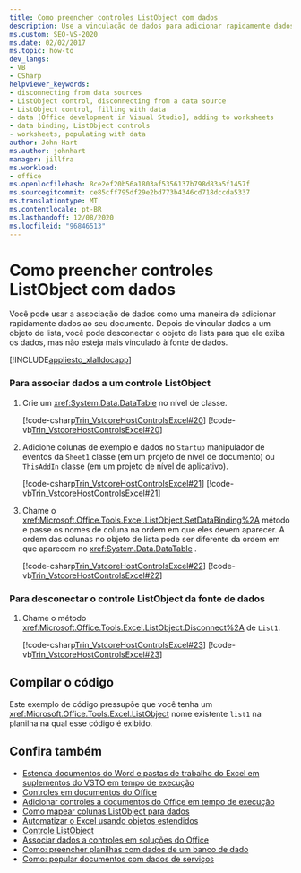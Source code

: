 ```yaml
---
title: Como preencher controles ListObject com dados
description: Use a vinculação de dados para adicionar rapidamente dados ao seu documento. Você também pode desconectar o objeto de lista para que ele exiba os dados, mas não esteja mais vinculado à fonte de dados.
ms.custom: SEO-VS-2020
ms.date: 02/02/2017
ms.topic: how-to
dev_langs:
- VB
- CSharp
helpviewer_keywords:
- disconnecting from data sources
- ListObject control, disconnecting from a data source
- ListObject control, filling with data
- data [Office development in Visual Studio], adding to worksheets
- data binding, ListObject controls
- worksheets, populating with data
author: John-Hart
ms.author: johnhart
manager: jillfra
ms.workload:
- office
ms.openlocfilehash: 8ce2ef20b56a1803af5356137b798d83a5f1457f
ms.sourcegitcommit: ce85cff795df29e2bd773b4346cd718dccda5337
ms.translationtype: MT
ms.contentlocale: pt-BR
ms.lasthandoff: 12/08/2020
ms.locfileid: "96846513"
---
```

# <a name="how-to-fill-listobject-controls-with-data"></a>Como preencher controles ListObject com dados
  Você pode usar a associação de dados como uma maneira de adicionar rapidamente dados ao seu documento. Depois de vincular dados a um objeto de lista, você pode desconectar o objeto de lista para que ele exiba os dados, mas não esteja mais vinculado à fonte de dados.

 [!INCLUDE[appliesto_xlalldocapp](../vsto/includes/appliesto-xlalldocapp-md.md)]

### <a name="to-bind-data-to-a-listobject-control"></a>Para associar dados a um controle ListObject

1. Crie um <xref:System.Data.DataTable> no nível de classe.

     [!code-csharp[Trin_VstcoreHostControlsExcel#20](../vsto/codesnippet/CSharp/Trin_VstcoreHostControlsExcelCS/Sheet4.cs#20)]
     [!code-vb[Trin_VstcoreHostControlsExcel#20](../vsto/codesnippet/VisualBasic/Trin_VstcoreHostControlsExcelVB/Sheet4.vb#20)]

2. Adicione colunas de exemplo e dados no `Startup` manipulador de eventos da `Sheet1` classe (em um projeto de nível de documento) ou `ThisAddIn` classe (em um projeto de nível de aplicativo).

     [!code-csharp[Trin_VstcoreHostControlsExcel#21](../vsto/codesnippet/CSharp/Trin_VstcoreHostControlsExcelCS/Sheet4.cs#21)]
     [!code-vb[Trin_VstcoreHostControlsExcel#21](../vsto/codesnippet/VisualBasic/Trin_VstcoreHostControlsExcelVB/Sheet4.vb#21)]

3. Chame o <xref:Microsoft.Office.Tools.Excel.ListObject.SetDataBinding%2A> método e passe os nomes de coluna na ordem em que eles devem aparecer. A ordem das colunas no objeto de lista pode ser diferente da ordem em que aparecem no <xref:System.Data.DataTable> .

     [!code-csharp[Trin_VstcoreHostControlsExcel#22](../vsto/codesnippet/CSharp/Trin_VstcoreHostControlsExcelCS/Sheet4.cs#22)]
     [!code-vb[Trin_VstcoreHostControlsExcel#22](../vsto/codesnippet/VisualBasic/Trin_VstcoreHostControlsExcelVB/Sheet4.vb#22)]

### <a name="to-disconnect-the-listobject-control-from-the-data-source"></a>Para desconectar o controle ListObject da fonte de dados

1. Chame o método <xref:Microsoft.Office.Tools.Excel.ListObject.Disconnect%2A> de `List1`.

     [!code-csharp[Trin_VstcoreHostControlsExcel#23](../vsto/codesnippet/CSharp/Trin_VstcoreHostControlsExcelCS/Sheet4.cs#23)]
     [!code-vb[Trin_VstcoreHostControlsExcel#23](../vsto/codesnippet/VisualBasic/Trin_VstcoreHostControlsExcelVB/Sheet4.vb#23)]

## <a name="compile-the-code"></a>Compilar o código
 Este exemplo de código pressupõe que você tenha um <xref:Microsoft.Office.Tools.Excel.ListObject> nome existente `list1` na planilha na qual esse código é exibido.

## <a name="see-also"></a>Confira também
- [Estenda documentos do Word e pastas de trabalho do Excel em suplementos do VSTO em tempo de execução](../vsto/extending-word-documents-and-excel-workbooks-in-vsto-add-ins-at-run-time.md)
- [Controles em documentos do Office](../vsto/controls-on-office-documents.md)
- [Adicionar controles a documentos do Office em tempo de execução](../vsto/adding-controls-to-office-documents-at-run-time.md)
- [Como mapear colunas ListObject para dados](../vsto/how-to-map-listobject-columns-to-data.md)
- [Automatizar o Excel usando objetos estendidos](../vsto/automating-excel-by-using-extended-objects.md)
- [Controle ListObject](../vsto/listobject-control.md)
- [Associar dados a controles em soluções do Office](../vsto/binding-data-to-controls-in-office-solutions.md)
- [Como: preencher planilhas com dados de um banco de dado](../vsto/how-to-populate-worksheets-with-data-from-a-database.md)
- [Como: popular documentos com dados de serviços](../vsto/how-to-populate-documents-with-data-from-services.md)
